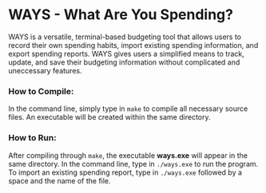 # WAYS - What Are You Spending? 

  WAYS is a versatile, terminal-based budgeting tool that allows users to 
	record their own spending habits, import existing spending information, and
	export spending reports. WAYS gives users a simplified means to track, update,
	and save their budgeting information without complicated and uneccessary
	features. 

### How to Compile: 

In the command line, simply type in `make` to compile all necessary source
files. An executable will be created within the same directory. 

### How to Run: 

After compiling through `make`, the executable **ways.exe** will appear in the same
directory. In the command line, type in `./ways.exe` to run the program. To
import an existing spending report, type in `./ways.exe` followed by a space and
the name of the file. 




